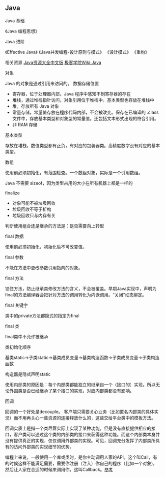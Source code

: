 ## Java

Java 基础

《Java 编程思想》

Java 进阶

《Effective Java》 《Java并发编程-设计原则与模式》 《设计模式》 《重构》

相关资源
[Java资源大全中文版](https://github.com/jobbole/awesome-java-cn)
[极客学院Wiki Java](http://wiki.jikexueyuan.com/list/java/)


对象

Java 的对象是通过引用来访问的。
数据存储位置

- 寄存器，位于处理器内部，Java 程序中感知不到寄存器的存在
- 堆栈，通过堆栈指针访问，对象引用位于堆栈中，基本类型也存放在堆栈中
- 堆，存放所有 Java 对象
- 常量存储，常量值存放在程序代码内部，不会被改变。保存在已编译的 .class 文件中，存放基本类型和对象型的常量值。还包括文本形式出现的符合引用。
- 非 RAM 存储

基本类型

存放在堆栈，数值类型都有正负，有对应的包装器类。高精度数字没有对应的基本类型。

数组

使用前必须初始化，有范围检查。一个数组对象，实际是一个引用数组。

Java 不需要 sizeof，因为类型占用的大小在所有机器上都是一样的

finalize

- 对象可能不被垃圾回收
- 垃圾回收不等于析构
- 垃圾回收只与内存有关

判断使用组合还是继承的方法是：是否需要向上转型

final 数据

使用前必须初始化，初始化后不可改变值。

final 参数

不能在方法中更改参数引用指向的对象。

final 方法

锁住方法，防止继承类修改方法的含义，不会被覆盖。早期Java实现中，声明为final的方法编译器会把针对方法的调用转化为内嵌调用。“关闭”动态绑定。

final 关键字

类中的private方法都隐式的指定为final

final 类

final类中不允许被继承

类初始化顺序

基类static->子类static->基类成员变量->基类构造函数->子类成员变量->子类构造函数

构造器是隐式声明static

使用内部类的原因是：每个内部类都能独立的继承自一个（接口的）实现，所以无论外围类是否已经继承了某个接口的实现，对应内部类都没有影响。

回调

回调的一个好处是decouple。 客户端只需要关心业务（比如匿名内部类的具体实现）而不用再关心一些资源的连接释放什么的，这些交给平台类中的模板方法。

回调实质上是指一个类尽管实际上实现了某种功能，但是没有直接提供相应的接口，客户类可以通过这个类的内部类的接口来获得这种功能。而这个内部类本身并没有提供真正的实现，仅仅调用外部类的实现。可见，回调充分发挥了内部类所具有的访问外部类的实现细节的优势。

编程上来说，一般使用一个库或类时，是你主动调用人家的API，这个叫Call，有的时候这样不能满足需要，需要你注册（注入）你自己的程序（比如一个对象)，然后让人家在合适的时候来调用你，这叫Callback。[参考](http://blog.csdn.net/eyeooo/article/details/11971145)